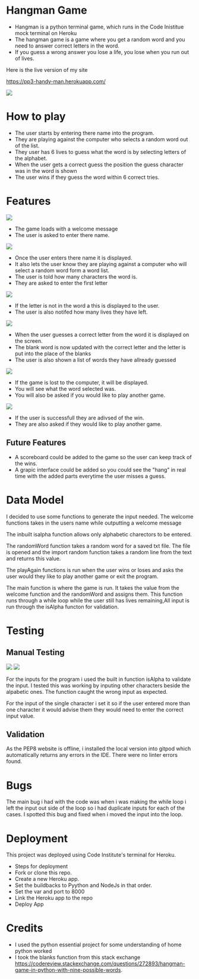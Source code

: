 # Hangman Game

* Hangman is a python terminal game, which runs in the Code Inistitue mock terminal on Heroku
* The hangman game is a game where you get a random word and you need to answer correct letters in the word.
* If you guess a wrong answer you lose a life, you lose when you run out of lives.

Here is the live version of my site 

https://pp3-handy-man.herokuapp.com/

<img src = "/assets/readme.images/head.jpg">

# How to play
- The user starts by entering there name into the program.
- They are playing against the computer who selects a random word out of the list.
- They user has 6 lives to guess what the word is by selecting letters of the alphabet.
- When the user gets a correct guess the position the guess character was in the word is shown
- The user wins if they guess the word within 6 correct tries.

# Features

<img src = "/assets/readme.images/play1.jpg">

- The game loads with a welcome message 
- The user is asked to enter there name.

<img src = "/assets/readme.images/play2.jpg">

- Once the user enters there name it is displayed.
- It also lets the user know they are playing against a computer who will select a random word form a word list.
- The user is told how many characters the word is.
- They are asked to enter the first letter
<img src = "/assets/readme.images/play3.jpg">

- If the letter is not in the word a this is displayed to the user.
- The user is also notifed how many lives they have left.

<img src = "/assets/readme.images/play4.jpg">

- When the user guesses a correct letter from the word it is displayed on the screen.
- The blank word is now updated with the correct letter and the letter is put into the place of the blanks
- The user is also shown a list of words they have allready guessed

<img src = "/assets/readme.images/play5.jpg">

- If the game is lost to the computer, it will be displayed.
- You will see what the word selected was.
- You will also be asked if you would like to play another game.

<img src = "/assets/readme.images/play6.jpg">

- If the user  is successfull they are adivsed of the win.
- They are also asked if they would like to play another game.

## Future Features 

- A scoreboard could be added to the game so the user can keep track of the wins.
- A grapic interface could be added so you could see the "hang" in real time with the added parts everytime the user misses a guess.

# Data Model

I decided to use some functions to generate the input needed.
The welcome functions takes in the users name while outputting a welcome message 

The inbuilt isalpha function allows only alphabetic charectors to be entered.

The randomWord function takes a random word for a saved txt file.
The file is opened and the import random function takes a random line from the text and returns this value.

The playAgain functions is run when the user wins or loses and asks the user would they like to play another game or exit the program.


The main function is where the game is run.
It takes the value from the welcome function and the randomWord and assigns them. 
This function runs through a while loop while the user still has lives remaining,All input is run through the isAlpha functon for validation.



# Testing
## Manual Testing

<img src = "/assets/readme.images/error1.jpg">
<img src = "/assets/readme.images/error2.jpg">

For the inputs for the program i used the built in function isAlpha to validate the input. I tested this was working by inputing other characters beside the alpabetic ones. The function caught the wrong input as expected.

For the input of the single character i set it so if the user entered more than one character it would advise them they would need to enter the correct input value.

## Validation 
As the PEP8 website is offline, i installed the local version into gitpod which automatically returns any errors in the IDE.
There were no linter errors found.

# Bugs 
The main bug i had with the code was when i was making the while loop i left the input out side of the loop so i had duplicate inputs for each of the cases. I spotted this bug and fixed when i moved the input into the loop.

# Deployment 
This project was deployed using Code Institute's terminal for Heroku.

- Steps for deployment 
- Fork or clone this repo. 
- Create a new Heroku app.
- Set the buildbacks to Pyython and NodeJs in that order.
- Set the var and port to 8000 
- Link the Heroku app to the repo
- Deploy App 

# Credits
- I used the python essential project for some understanding of home python worked 
- I took the blanks function from this stack exchange https://codereview.stackexchange.com/questions/272893/hangman-game-in-python-with-nine-possible-words. 